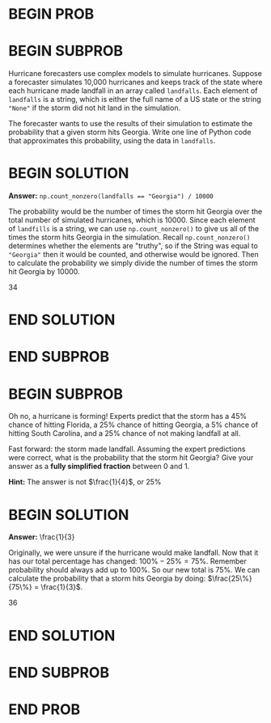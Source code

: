 # BEGIN PROB

# BEGIN SUBPROB

Hurricane forecasters use complex models to simulate hurricanes. Suppose a forecaster
simulates 10,000 hurricanes and keeps track of the state where each hurricane made
landfall in an array called `landfalls`. Each element of `landfalls` is a string, which
is either the full name of a US state or the string `"None"` if the storm did not hit land
in the simulation.

The forecaster wants to use the results of their simulation to estimate the probability
that a given storm hits Georgia. Write one line of Python code that approximates this
probability, using the data in `landfalls`.


# BEGIN SOLUTION

**Answer:** `np.count_nonzero(landfalls == "Georgia") / 10000`

The probability would be the number of times the storm hit Georgia over the total number of simulated hurricanes, which is 10000. Since each element of `landfills` is a string, we can use `np.count_nonzero()` to give us all of the times the storm hits Georgia in the simulation. Recall `np.count_nonzero()` determines whether the elements are "truthy", so if the String was equal to `"Georgia"` then it would be counted, and otherwise would be ignored. Then to calculate the probability we simply divide the number of times the storm hit Georgia by 10000.

<average>34</average>

# END SOLUTION

# END SUBPROB




# BEGIN SUBPROB

Oh no, a hurricane is forming! Experts predict that the storm has a 45% chance of
hitting Florida, a 25% chance of hitting Georgia, a 5% chance of hitting South Carolina,
and a 25% chance of not making landfall at all.

Fast forward: the storm made landfall. Assuming the expert predictions were correct, what is the probability that the storm hit Georgia? Give your answer as a **fully simplified fraction** between 0 and 1.

**Hint:** The answer is not $\frac{1}{4}$, or 25%


# BEGIN SOLUTION

**Answer:** \frac{1}{3}

Originally, we were unsure if the hurricane would make landfall. Now that it has our total percentage has changed: $100\% - 25\% = 75\%$. Remember probability should always add up to 100%. So our new total is 75%. We can calculate the probability that a storm hits Georgia by doing: $\frac{25\%}{75\%} = \frac{1}{3}$.

<average>36</average>

# END SOLUTION

# END SUBPROB
# END PROB